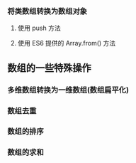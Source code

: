 ### 将类数组转换为数组对象

1. 使用 push 方法

2. 使用 ES6 提供的 Array.from() 方法


## 数组的一些特殊操作


### 多维数组转换为一维数组(数组扁平化)

### 数组去重

### 数组的排序

### 数组的求和